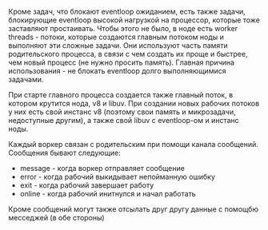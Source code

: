 Кроме задач, что блокают eventloop ожиданием, есть также задачи, блокирующие eventloop высокой нагрузкой на
процессор, которые тоже заставляют простаивать. Чтобы этого не было, в ноде есть worker threads - потоки,
которые создаются главным потоком ноды и выполняют эти сложные задачи. Они используют часть памяти родительского
процесса, в связи с чем создать их проще и быстрее, чем новый процесс (не нужно просить память). Главная причина использования -
не блокать eventloop долго выполняющимися задачами.

При старте главного процесса создается также главный поток, в котором крутится нода, v8 и libuv.
При создании новых рабочих потоков у них есть свой инстанс v8 (поэтому свои память и микрозадачи, недоступные другим),
а также свой libuv с eventloop-ом и инстанс ноды.

Каждый воркер связан с родительским при помощи канала сообщений. Сообщения бывают следующие:
- message - когда воркер отправляет сообщение
- error - когда рабочий выкидывает непойманную ошибку
- exit - когда рабочий завершает работу
- online - когда рабочий инитнулся и начал работать

Кроме сообщений могут также отсылать друг другу данные с помощбю месседжей (в обе стороны)
